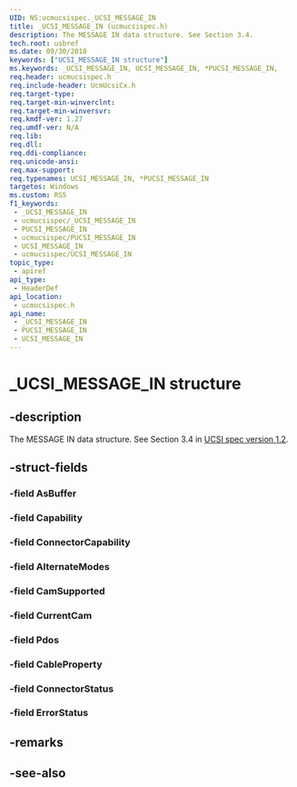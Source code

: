 ```yaml
---
UID: NS:ucmucsispec._UCSI_MESSAGE_IN
title: _UCSI_MESSAGE_IN (ucmucsispec.h)
description: The MESSAGE IN data structure. See Section 3.4.
tech.root: usbref
ms.date: 09/30/2018
keywords: ["UCSI_MESSAGE_IN structure"]
ms.keywords: _UCSI_MESSAGE_IN, UCSI_MESSAGE_IN, *PUCSI_MESSAGE_IN,
req.header: ucmucsispec.h
req.include-header: UcmUcsiCx.h
req.target-type: 
req.target-min-winverclnt: 
req.target-min-winversvr: 
req.kmdf-ver: 1.27
req.umdf-ver: N/A
req.lib: 
req.dll: 
req.ddi-compliance: 
req.unicode-ansi: 
req.max-support: 
req.typenames: UCSI_MESSAGE_IN, *PUCSI_MESSAGE_IN
targetos: Windows
ms.custom: RS5
f1_keywords:
 - _UCSI_MESSAGE_IN
 - ucmucsispec/_UCSI_MESSAGE_IN
 - PUCSI_MESSAGE_IN
 - ucmucsispec/PUCSI_MESSAGE_IN
 - UCSI_MESSAGE_IN
 - ucmucsispec/UCSI_MESSAGE_IN
topic_type:
 - apiref
api_type:
 - HeaderDef
api_location:
 - ucmucsispec.h
api_name:
 - _UCSI_MESSAGE_IN
 - PUCSI_MESSAGE_IN
 - UCSI_MESSAGE_IN
---
```


# _UCSI_MESSAGE_IN structure


## -description

The MESSAGE IN data structure. See Section 3.4 in [UCSI spec version 1.2](https://www.intel.cn/content/dam/www/public/us/en/documents/technical-specifications/usb-type-c-ucsi-spec.pdf).

## -struct-fields

### -field AsBuffer

### -field Capability

### -field ConnectorCapability

### -field AlternateModes

### -field CamSupported

### -field CurrentCam

### -field Pdos

### -field CableProperty

### -field ConnectorStatus

### -field ErrorStatus

## -remarks

## -see-also


